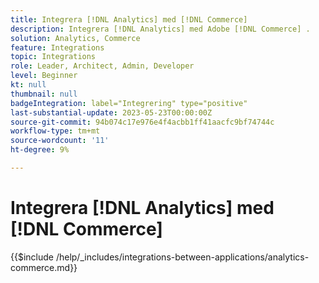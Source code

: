 ```yaml
---
title: Integrera [!DNL Analytics] med [!DNL Commerce]
description: Integrera [!DNL Analytics] med Adobe [!DNL Commerce] .
solution: Analytics, Commerce
feature: Integrations
topic: Integrations
role: Leader, Architect, Admin, Developer
level: Beginner
kt: null
thumbnail: null
badgeIntegration: label="Integrering" type="positive"
last-substantial-update: 2023-05-23T00:00:00Z
source-git-commit: 94b074c17e976e4f4acbb1ff41aacfc9bf74744c
workflow-type: tm+mt
source-wordcount: '11'
ht-degree: 9%

---
```



# Integrera [!DNL Analytics] med [!DNL Commerce]

{{$include /help/_includes/integrations-between-applications/analytics-commerce.md}}
